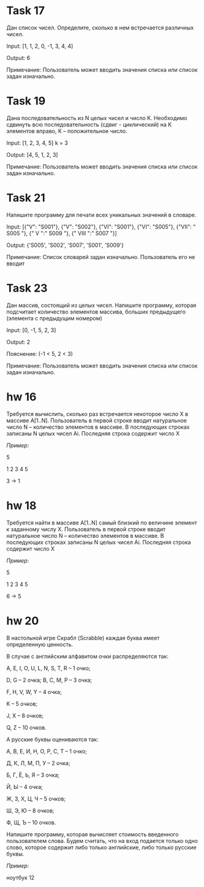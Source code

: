 # Task 17
Дан список чисел. 
Определите, сколько в нем встречается различных чисел.

Input: [1, 1, 2, 0, -1, 3, 4, 4]

Output: 6

Примечание: Пользователь может вводить значения списка или список задан изначально.

# Task 19
Дана последовательность из N целых чисел и число K. 
Необходимо сдвинуть всю последовательность (сдвиг - циклический) на K элементов вправо,
K – положительное число.

Input:   [1, 2, 3, 4, 5] k = 3

Output:  [4, 5, 1, 2, 3]

Примечание: Пользователь может вводить значения списка или список задан изначально.

# Task 21
Напишите программу для печати всех уникальных значений в словаре. 

Input:  [{"V": "S001"}, {"V": "S002"}, {"VI": "S001"}, {"VI": "S005"}, {"VII": " S005 "}, {" V ":" S009 "}, {" VIII ":" S007 "}] 

Output: {'S005', 'S002', 'S007', 'S001', 'S009'}

Примечание: Список словарей задан изначально. Пользователь его не вводит

# Task 23
Дан массив, состоящий из целых чисел. 
Напишите программу, которая подсчитает количество элементов массива, 
больших предыдущего (элемента с предыдущим номером) 

Input: [0, -1, 5, 2, 3]

Output: 2 

Пояснение: (-1 < 5, 2 < 3)

Примечание: Пользователь может вводить значения списка или список задан изначально.

# hw 16
Требуется вычислить, сколько раз встречается некоторое число X в массиве A[1..N]. 
Пользователь в первой строке вводит натуральное число N – количество элементов в массиве. 
В последующих  строках записаны N целых чисел Ai. Последняя строка содержит число X

*Пример:*

5 

1 2 3 4 5 

3 -> 1

# hw 18
Требуется найти в массиве A[1..N] самый близкий по величине элемент к заданному числу X. 
Пользователь в первой строке вводит натуральное число N – количество элементов в массиве. 
В последующих  строках записаны N целых чисел Ai. Последняя строка содержит число X

*Пример:*

5

1 2 3 4 5

6 -> 5

# hw 20
В настольной игре Скрабл (Scrabble) каждая буква имеет определенную ценность. 

В случае с английским алфавитом очки распределяются так:

A, E, I, O, U, L, N, S, T, R – 1 очко; 

D, G – 2 очка; B, C, M, P – 3 очка;

F, H, V, W, Y – 4 очка; 

K – 5 очков; 

J, X – 8 очков; 

Q, Z – 10 очков. 

А русские буквы оцениваются так: 

А, В, Е, И, Н, О, Р, С, Т – 1 очко; 


Д, К, Л, М, П, У – 2 очка; 

Б, Г, Ё, Ь, Я – 3 очка; 

Й, Ы – 4 очка; 

Ж, З, Х, Ц, Ч – 5 очков; 

Ш, Э, Ю – 8 очков; 

Ф, Щ, Ъ – 10 очков. 

Напишите программу, которая вычисляет стоимость введенного пользователем слова.
Будем считать, что на вход подается только одно слово, которое содержит либо только английские, либо только русские буквы.

*Пример:*

ноутбук
    12
